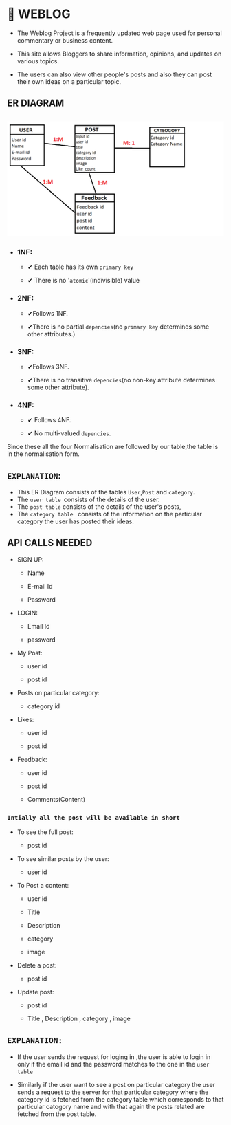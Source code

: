 # 🎯 WEBLOG
- The Weblog Project is a frequently updated web page used for personal commentary or business content.

- This site allows Bloggers to share information, opinions, and updates on various topics.

- The users can also view  other people's posts and also they can post their own ideas on a particular topic.

## ER DIAGRAM
## ![ER DIAGRAM FOR THE EXPENDITURE CALCULATOR](Visual_Assets/Blog_ERdiagram.png)

- ### 1NF:
    - ✔ Each table has its own `primary key`

    - ✔ There is no '`atomic`'(indivisible) value

- ### 2NF:
    - ✔Follows 1NF.

    - ✔There is no partial `depencies`(no `primary key` determines some other attributes.)

- ### 3NF:
    - ✔Follows 3NF.

    - ✔There is no transitive `depencies`(no non-key attribute determines some other attribute).

- ### 4NF:
    - ✔ Follows 4NF.

    - ✔ No multi-valued `depencies`.

Since these all the four Normalisation are followed by our table,the table is in the normalisation form.

## `EXPLANATION`:
- This ER Diagram consists of the tables `User`,`Post` and `category`.
- The `user table `consists of the details of the user.
- The `post table` consists of the details of the user's posts,
- The `category table ` consists of the information on the particular category the user has posted their ideas.

## API CALLS NEEDED
- SIGN UP:

    - Name

    - E-mail Id

    - Password

- LOGIN:

   - Email Id

   - password

- My Post:

    - user id

    - post id

- Posts on particular category:

    - category id

- Likes:

    - user id 

    - post id

- Feedback:

    - user id 
    
    - post id

    - Comments(Content)

    

 ### `Intially all the post will be available in short`

- To see the full post:

     - post id 

- To see similar posts by the user:

     - user id

- To Post a content:

     - user id 

     - Title

	 - Description

	 - category

	 - image

- Delete a post: 

	- post id

- Update post: 

	- post id

	- Title , Description , category , image


## `EXPLANATION:`

- If the user sends the request for loging in ,the user is able to login in only if the email id and the password matches to the one in the `user table `

- Similarly if the user want to see a post on particular category the user sends a request to the server for that particular category where the category id is fetched from the category table which corresponds to that particular catogory name and with that again the posts related are fetched from the post table.


